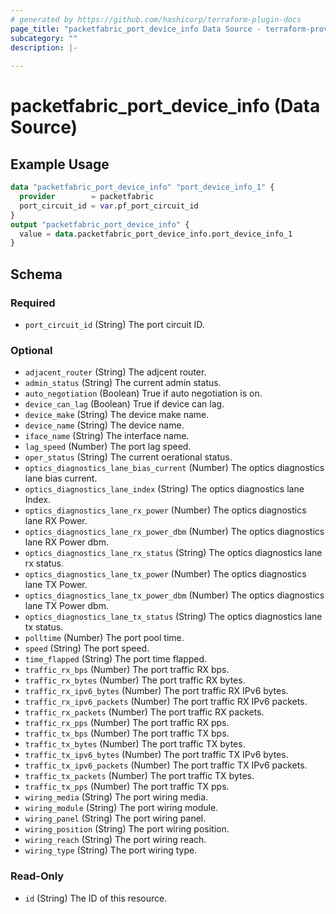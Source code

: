 ```yaml
---
# generated by https://github.com/hashicorp/terraform-plugin-docs
page_title: "packetfabric_port_device_info Data Source - terraform-provider-packetfabric"
subcategory: ""
description: |-
  
---
```


# packetfabric_port_device_info (Data Source)



## Example Usage

```terraform
data "packetfabric_port_device_info" "port_device_info_1" {
  provider        = packetfabric
  port_circuit_id = var.pf_port_circuit_id
}
output "packetfabric_port_device_info" {
  value = data.packetfabric_port_device_info.port_device_info_1
}
```

<!-- schema generated by tfplugindocs -->
## Schema

### Required

- `port_circuit_id` (String) The port circuit ID.

### Optional

- `adjacent_router` (String) The adjcent router.
- `admin_status` (String) The current admin status.
- `auto_negotiation` (Boolean) True if auto negotiation is on.
- `device_can_lag` (Boolean) True if device can lag.
- `device_make` (String) The device make name.
- `device_name` (String) The device name.
- `iface_name` (String) The interface name.
- `lag_speed` (Number) The port lag speed.
- `oper_status` (String) The current oerational status.
- `optics_diagnostics_lane_bias_current` (Number) The optics diagnostics lane bias current.
- `optics_diagnostics_lane_index` (String) The optics diagnostics lane Index.
- `optics_diagnostics_lane_rx_power` (Number) The optics diagnostics lane RX Power.
- `optics_diagnostics_lane_rx_power_dbm` (Number) The optics diagnostics lane RX Power dbm.
- `optics_diagnostics_lane_rx_status` (String) The optics diagnostics lane rx status.
- `optics_diagnostics_lane_tx_power` (Number) The optics diagnostics lane TX Power.
- `optics_diagnostics_lane_tx_power_dbm` (Number) The optics diagnostics lane TX Power dbm.
- `optics_diagnostics_lane_tx_status` (String) The optics diagnostics lane tx status.
- `polltime` (Number) The port pool time.
- `speed` (String) The port speed.
- `time_flapped` (String) The port time flapped.
- `traffic_rx_bps` (Number) The port traffic RX bps.
- `traffic_rx_bytes` (Number) The port traffic RX bytes.
- `traffic_rx_ipv6_bytes` (Number) The port traffic RX IPv6 bytes.
- `traffic_rx_ipv6_packets` (Number) The port traffic RX IPv6 packets.
- `traffic_rx_packets` (Number) The port traffic RX packets.
- `traffic_rx_pps` (Number) The port traffic RX pps.
- `traffic_tx_bps` (Number) The port traffic TX bps.
- `traffic_tx_bytes` (Number) The port traffic TX bytes.
- `traffic_tx_ipv6_bytes` (Number) The port traffic TX IPv6 bytes.
- `traffic_tx_ipv6_packets` (Number) The port traffic TX IPv6 packets.
- `traffic_tx_packets` (Number) The port traffic TX bytes.
- `traffic_tx_pps` (Number) The port traffic TX pps.
- `wiring_media` (String) The port wiring media.
- `wiring_module` (String) The port wiring module.
- `wiring_panel` (String) The port wiring panel.
- `wiring_position` (String) The port wiring position.
- `wiring_reach` (String) The port wiring reach.
- `wiring_type` (String) The port wiring type.

### Read-Only

- `id` (String) The ID of this resource.

